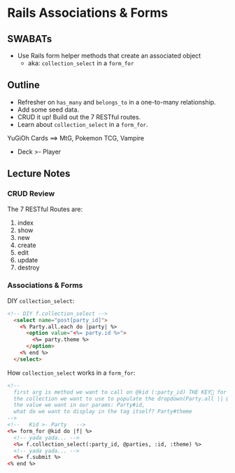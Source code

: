 Rails Associations & Forms
==========================

## SWABATs

* Use Rails form helper methods that create an associated object
  * aka: `collection_select` in a `form_for`

## Outline

* Refresher on `has_many` and `belongs_to` in a one-to-many relationship.
* Add some seed data.
* CRUD it up! Build out the 7 RESTful routes.
* Learn about `collection_select` in a `form_for`.

YuGiOh Cards ==> MtG, Pokemon TCG, Vampire
* Deck >- Player

## Lecture Notes

### CRUD Review

The 7 RESTful Routes are:

1. index
2. show
3. new
4. create
5. edit
6. update
7. destroy

### Associations & Forms

DIY `collection_select`:

```html
<!-- DIY f.collection_select -->
  <select name="post[party_id]">
    <% Party.all.each do |party| %>
      <option value="<%= party.id %>">
        <%= party.theme %>
      </option>
    <% end %>
  </select>
```

How `collection_select` works in a `form_for`:

```html
<!--
  first arg is method we want to call on @kid (:party_id) THE KEY🔑 for my Params,
  the collection we want to use to populate the dropdown(Party.all || @parties which is a reference from the controller to be Party.all),
  the value we want in our params: Party#id,
  what do we want to display in the tag itself? Party#theme
-->
<!--   Kid >- Party   -->
<%= form_for @kid do |f| %>
  <!-- yada yada... -->
  <%= f.collection_select(:party_id, @parties, :id, :theme) %>
  <!-- yada yada... -->
  <%= f.submit %>
<% end %>
```
